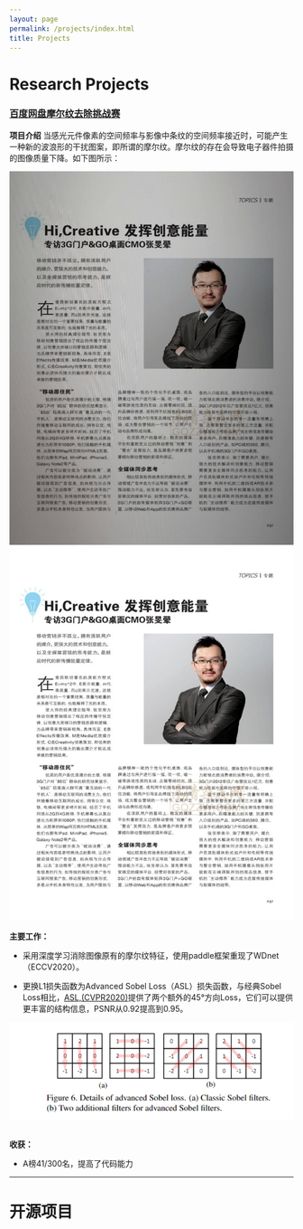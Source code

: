 ```yaml
---
layout: page
permalink: /projects/index.html
title: Projects
---
```


# Research Projects

<!-- P.S., click the hyperlink title to access the source.<br> -->
### [百度网盘摩尔纹去除挑战赛](https://aistudio.baidu.com/projectdetail/3409460)
**项目介绍**
当感光元件像素的空间频率与影像中条纹的空间频率接近时，可能产生一种新的波浪形的干扰图案，即所谓的摩尔纹。摩尔纹的存在会导致电子器件拍摄的图像质量下降。如下图所示：
<div style="text-align:center;">
    <img src="/images/存在摩尔纹2.jpg" alt="有摩尔纹"  style="display:inline-block; margin-right: 20px;">
    <img src="/images/消除摩尔纹2.jpg" alt="消除摩尔纹+提高亮度"  style="display:inline-block;">
</div>





**主要工作：**
- 采用深度学习消除图像原有的摩尔纹特征，使用paddle框架重现了WDnet（ECCV2020）。

- 更换L1损失函数为Advanced Sobel Loss（ASL）损失函数，与经典Sobel Loss相比，[ASL,(CVPR2020)](https://arxiv.org/pdf/2004.00406.pdf)提供了两个额外的45°方向Loss，它们可以提供更丰富的结构信息，PSNR从0.92提高到0.95。
<center>
<img src="/images/ASL损失.png" alt="Advanced Sobel Loss（ASL）">
</center>
<br>

**收获：**
- A榜41/300名，提高了代码能力
<!-- 
#### [ResNet-AHP: Feedback ResNet-50 for TSD](https://caihanlin.com/mypaper/202302ICAROB.pdf)

<center>
<img src="/images/resnet-ahp.png">
</center>
<br>

#### [Multi-objective Optimization Strategy Model (MCM-2023)](https://caihanlin.com/mypaper/modeling/202302COMAP.pdf)

<center>
<img src="/images/MCM-figure3.jpg">
</center>
<br>

#### [OpenIoT: Industrial Inspection System (Web)](https://fzuiot.site/)

<center>
<img src="/images/openiot-system.png">
</center>

<br>

#### [CityManager: Community Monitoring System](https://caihanlin.com/mypaper/202208cenim.pdf )

<center>
<img src="/images/iot-manager.png">
</center>
<br>

<br> -->

---

# 开源项目

<br>

<!-- #### [FZU-Flying-Book 福州大学飞跃手册](https://fzu-fly.online/)

This is the flying handbook for FZU students. Many outstanding graduates of Fuzhou University leave their unique experiences, valuable wisdom, and sincere wishes in this flying-handbook.

#### [FZU-LaTeX-template 精美学术模版](https://github.com/GuangLun2000/FZU-latex-template)

Many elegant LaTeX templates designed for FZU students, including Beamer Theme Slides, Recommendation Letters and Undergraduate Thesis Template.

#### [miec-lance 自动化系修读材料](https://github.com/GuangLun2000/miec-lance )

This repo is where I keep track of my incredible journey at FZU-MIEC. You can learn RIDS & CSEE better by refering to this repo, but **please do not directly copy my assignments, codes and any reports!** -->


